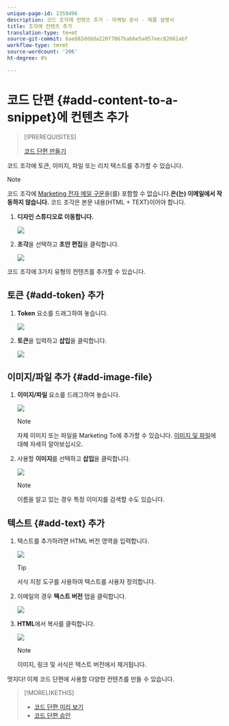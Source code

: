 ```yaml
---
unique-page-id: 2359496
description: 코드 조각에 컨텐츠 추가 - 마케팅 문서 - 제품 설명서
title: 조각에 컨텐츠 추가
translation-type: tm+mt
source-git-commit: 6ae882dddda220f7067babbe5a057eec82601abf
workflow-type: tm+mt
source-wordcount: '206'
ht-degree: 0%

---
```



# 코드 단편 {#add-content-to-a-snippet}에 컨텐츠 추가

>[!PREREQUISITES]
>
>[코드 단편 만들기](create-a-snippet.md)

코드 조각에 토큰, 이미지, 파일 또는 리치 텍스트를 추가할 수 있습니다.

>[!NOTE]
>
>코드 조각에 [Marketing 전자 메일 구문](/help/marketo/product-docs/email-marketing/general/email-editor-2/email-template-syntax.md)을(를) 포함할 수 없습니다.**은(는) 이메일에서 작동하지 않습니다.** 코드 조각은 본문 내용(HTML + TEXT)이어야 합니다.

1. **디자인 스튜디오로 이동합니다.**

   ![](assets/designstudio-2.png)

1. **조각**&#x200B;을 선택하고 **초안 편집**&#x200B;을 클릭합니다.

   ![](assets/image2014-9-16-9-3a34-3a58.png)

코드 조각에 3가지 유형의 컨텐츠를 추가할 수 있습니다.

## 토큰 {#add-token} 추가

1. **Token** 요소를 드래그하여 놓습니다.

   ![](assets/image2014-9-16-9-3a35-3a8.png)

1. **토큰**&#x200B;을 입력하고 **삽입**&#x200B;을 클릭합니다.

   ![](assets/image2014-9-16-9-3a35-3a16.png)

## 이미지/파일 추가 {#add-image-file}

1. **이미지/파일** 요소를 드래그하여 놓습니다.

   ![](assets/image2014-9-16-9-3a35-3a25.png)

   >[!NOTE]
   >
   >자체 이미지 또는 파일을 Marketing To에 추가할 수 있습니다. [이미지 및 파일](https://docs.marketo.com/display/docs/images+and+files)에 대해 자세히 알아보십시오.

1. 사용할 **이미지**&#x200B;를 선택하고 **삽입**&#x200B;을 클릭합니다.

   ![](assets/image2014-9-16-9-3a35-3a33.png)

   >[!NOTE]
   >
   >이름을 알고 있는 경우 특정 이미지를 검색할 수도 있습니다.

## 텍스트 {#add-text} 추가

1. 텍스트를 추가하려면 HTML 버전 영역을 입력합니다.

   ![](assets/image2014-9-16-9-3a35-3a43.png)

   >[!TIP]
   >
   >서식 지정 도구를 사용하여 텍스트를 사용자 정의합니다.

1. 이메일의 경우 **텍스트 버전** 탭을 클릭합니다.

   ![](assets/image2014-9-16-9-3a35-3a51.png)

1. **HTML**&#x200B;에서 복사를 클릭합니다.

   ![](assets/image2014-9-16-9-3a35-3a59.png)

   >[!NOTE]
   >
   >이미지, 링크 및 서식은 텍스트 버전에서 제거됩니다.

멋지다! 이제 코드 단편에 사용할 다양한 컨텐츠를 만들 수 있습니다.

>[!MORELIKETHIS]
>
>* [코드 단편 미리 보기](preview-a-snippet.md)
>* [코드 단편 승인](approve-a-snippet.md)

